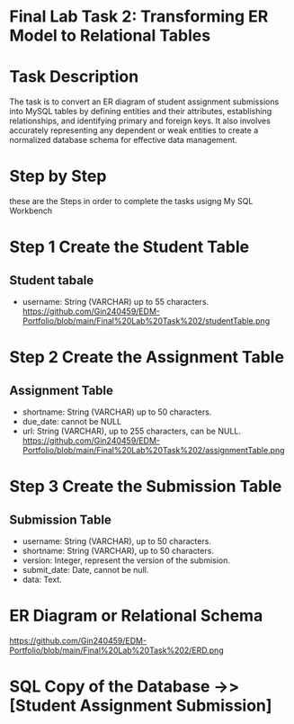 # Final Lab Task 2: Transforming ER Model to Relational Tables
 # Task Description
 The task is to convert an ER diagram of student assignment submissions into MySQL tables by defining entities and their attributes, establishing relationships, and identifying primary and foreign keys. It also involves accurately representing any dependent or weak entities to create a normalized database schema for effective data management.

# Step by Step
 these are the Steps in order to complete the tasks usigng My SQL Workbench

# Step 1 Create the Student Table
## Student tabale
- username: String (VARCHAR) up to 55 characters. 
https://github.com/Gin240459/EDM-Portfolio/blob/main/Final%20Lab%20Task%202/studentTable.png


# Step 2  Create the Assignment Table
 ## Assignment Table
 - shortname: String (VARCHAR) up to 50 characters.
 - due_date: cannot be NULL
 - url: String (VARCHAR), up to 255 characters, can be NULL.
https://github.com/Gin240459/EDM-Portfolio/blob/main/Final%20Lab%20Task%202/assignmentTable.png

# Step 3  Create the Submission Table
## Submission Table
- username: String (VARCHAR), up to 50 characters.
- shortname: String (VARCHAR), up to 50 characters.
- version: Integer, represent the version of the submision.
- submit_date: Date, cannot be null.
- data: Text.

# ER Diagram or Relational Schema
https://github.com/Gin240459/EDM-Portfolio/blob/main/Final%20Lab%20Task%202/ERD.png

 # SQL Copy of the Database  ->> [Student Assignment Submission]
